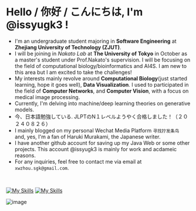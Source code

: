 # Hello / 你好 / こんにちは, I'm @issyugk3 !
- I'm an undergraduate student majoring in **Software Engineering** at **Zhejiang University of Technology (ZJUT)**.
- I will be joining in  *Nakato Lab* at **The University of Tokyo** in October as a master's student under Prof.Nakato's supervision. I will be focusing on the field of computational biology/bioinformatics and AI4S. I am new to this area but I am excited to take the challenges! 
- My interests mainly revolve around  **Computational Biology**(just started learning, hope it goes well), **Data Visualization**. I used to participated in the field of **Computer Networks**, and **Computer Vision**, with a focus on medical image processing.
- Currently, I'm delving into machine/deep learning theories on generative models.
- 今、日本語勉強している. JLPTのN１レベルようやく合格しました！（２０２４０８２６）
- I mainly blogged on my personal Wechat Media Platform `寻找拧发条鸟` and, yes, I'm a fan of Haruki Murakami, the Japanese writer.
- I have another github account for saving up my Java Web or some other projects. This account @issyugk3 is mainly for work and acdameic reasons. 
- For any inquiries, feel free to contact me via email at `xwzhou.sgk@gmail.com`.
<br>

[![My Skills](https://skillicons.dev/icons?i=python,java,pytorch,vue,docker,mysql,js,html,css)](https://skillicons.dev)
[![My Skills](https://skillicons.dev/icons?i=linux,latex,md)](https://skillicons.dev)

![image](https://github.com/issyugk3/issyugk3/blob/main/hacker_a.gif)
